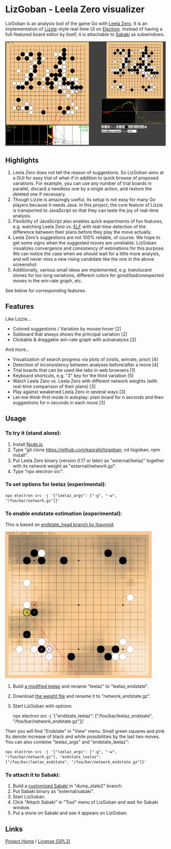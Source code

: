 # LizGoban - Leela Zero visualizer

LizGoban is an analysis tool of the game Go with
[Leela Zero](https://github.com/gcp/leela-zero).
It is an implementation of
[Lizzie](https://github.com/featurecat/lizzie)-style real-time UI
on [Electron](https://electronjs.org/).
Instead of having a full-featured board editor by itself,
it is attachable to [Sabaki](https://sabaki.yichuanshen.de/)
as subwindows.

![screenshot](screen.gif)

## Highlights

1. Leela Zero does not tell the reason of suggestions. So LizGoban aims at a GUI for easy trial of what-if in addition to quick browse of proposed variations. For example, you can use any number of trial boards in parallel, discard a needless one by a single action, and restore the deleted one if necessary.
2. Though Lizzie is amazingly useful, its setup is not easy for many Go players because it needs Java. In this project, the core feature of Lizzie is transported to JavaScript so that they can taste the joy of real-time analysis.
3. Flexibility of JavaScript also enables quick experiments of fun features, e.g. watching Leela Zero vs. [ELF](https://facebook.ai/developers/tools/elf) with real-time detection of the difference between their plans before they play the move actually.
4. Leela Zero's suggestions are not 100% reliable, of course. We hope to get some signs when the suggested moves are unreliable. LizGoban visualizes convergence and consistency of estimations for this purpose. We can notice the case when we should wait for a little more analysis, and will never miss a new rising candidate like the one in the above screenshot.
5. Additionally, various small ideas are implemented, e.g. translucent stones for too long variations, different colors for good/bad/unexpected moves in the win-rate graph, etc.

See below for corresponding features.

## Features

Like Lizzie...

* Colored suggestions / Variation by mouse hover [2]
* Subboard that always shows the principal variation [2]
* Clickable & draggable win-rate graph with autoanalysis [2]

And more...

* Visualization of search progress via plots of (visits, winrate, prior) [4]
* Detection of inconsistency between analyses before/after a move [4]
* Trial boards that can be used like tabs in web browsers [1]
* Keyboard shortcuts, e.g. "3" key for the third variation [5]
* Watch Leela Zero vs. Leela Zero with different network weights (with real-time comparison of their plans) [3]
* Play against weakened Leela Zero in several ways [3]
* Let-me-think-first mode in autoplay: plain board for n seconds and then suggestions for n seconds in each move [3]

## Usage

### To try it (stand alone):

1. Install [Node.js](https://nodejs.org/).
2. Type "git clone https://github.com/kaorahi/lizgoban; cd lizgoban; npm install".
3. Put Leela Zero binary (version 0.17 or later) as "external/leelaz" together with its network weight as "external/network.gz".
4. Type "npx electron src".

### To set options for leelaz (experimental):

    npx electron src -j '{"leelaz_args": ["-g", "-w", "/foo/bar/network.gz"]}'

### To enable endstate estimation (experimental):

This is based on [endstate_head branch by ihavnoid](https://github.com/leela-zero/leela-zero/issues/2331).

![The last white move increases possible black territories indirectly (small green squares).](endstate.png)

1. Build [a modified leelaz](https://github.com/kaorahi/leela-zero/tree/endstate_map) and rename "leelaz" to "leelaz_endstate".
2. Download [the weight file](https://drive.google.com/open?id=1ZotPAUG0zz-y7K-e934AHyYF8_StWmyN) and rename it to "network_endstate.gz".
3. Start LizGoban with options:

    npx electron src -j '{"endstate_leelaz": ["/foo/bar/leelaz_endstate", "/foo/bar/network_endstate.gz"]}'

Then you will find "Endstate" in "View" menu. Small green squares and pink Xs denote increase of black and white possibilities by the last two moves. You can also combine "leelaz_args" and "endstate_leelaz":

    npx electron src -j '{"leelaz_args": ["-g", "-w", "/foo/bar/network.gz"], "endstate_leelaz": ["/foo/bar/leelaz_endstate", "/foo/bar/network_endstate.gz"]}'

### To attach it to Sabaki:

1. Build a [customized Sabaki](https://github.com/kaorahi/Sabaki/tree/dump_state2) in "dump_state2" branch.
2. Put Sabaki binary as "external/sabaki".
3. Start LizGoban.
4. Click "Attach Sabaki" in "Tool" menu of LizGoban and wait for Sabaki window.
5. Put a stone on Sabaki and see it appears on LizGoban.

## Links

[Project Home](https://github.com/kaorahi/lizgoban) /
[License (GPL3)](https://github.com/kaorahi/lizgoban/blob/master/LICENSE.txt)
